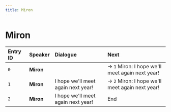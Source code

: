 ```yaml
---
title: Miron
---
```


# Miron


| Entry ID | Speaker | Dialogue | Next |
| :------- | :------ | :------- | :------------ |
| `0` | **Miron** |  | → `1` Miron: I hope we'll meet again next year\! |
| `1` | **Miron** | I hope we'll meet again next year\! | → `2` Miron: I hope we'll meet again next year\! |
| `2` | **Miron** | I hope we'll meet again next year\! | End |
